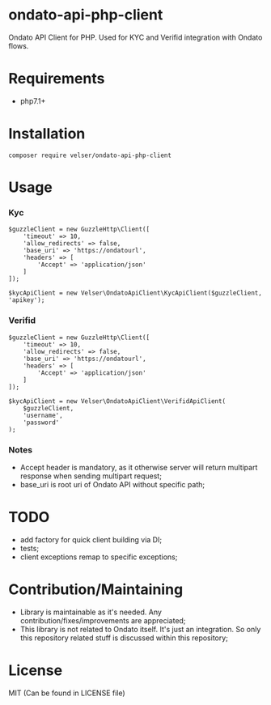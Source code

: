 # ondato-api-php-client

Ondato API Client for PHP. Used for KYC and Verifid integration with Ondato flows.

# Requirements

- php7.1+

# Installation

`composer require velser/ondato-api-php-client`

# Usage

### Kyc

```
$guzzleClient = new GuzzleHttp\Client([
    'timeout' => 10,
    'allow_redirects' => false,
    'base_uri' => 'https://ondatourl',
    'headers' => [
        'Accept' => 'application/json'
    ]
]);

$kycApiClient = new Velser\OndatoApiClient\KycApiClient($guzzleClient, 'apikey');
```


### Verifid

```
$guzzleClient = new GuzzleHttp\Client([
    'timeout' => 10,
    'allow_redirects' => false,
    'base_uri' => 'https://ondatourl',
    'headers' => [
        'Accept' => 'application/json'
    ]
]);

$kycApiClient = new Velser\OndatoApiClient\VerifidApiClient(
    $guzzleClient,
    'username',
    'password'
);
```

### Notes

- Accept header is mandatory, as it otherwise server will return multipart response when sending multipart request;
- base_uri is root uri of Ondato API without specific path;


# TODO

- add factory for quick client building via DI;
- tests;
- client exceptions remap to specific exceptions;

# Contribution/Maintaining

- Library is maintainable as it's needed. Any contribution/fixes/improvements are appreciated;
- This library is not related to Ondato itself. It's just an integration. So only this repository related stuff is discussed within this repository;

# License

MIT (Can be found in LICENSE file)